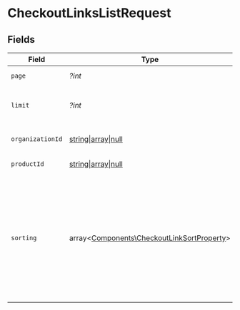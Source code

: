 # CheckoutLinksListRequest


## Fields

| Field                                                                                                                                                                   | Type                                                                                                                                                                    | Required                                                                                                                                                                | Description                                                                                                                                                             |
| ----------------------------------------------------------------------------------------------------------------------------------------------------------------------- | ----------------------------------------------------------------------------------------------------------------------------------------------------------------------- | ----------------------------------------------------------------------------------------------------------------------------------------------------------------------- | ----------------------------------------------------------------------------------------------------------------------------------------------------------------------- |
| `page`                                                                                                                                                                  | *?int*                                                                                                                                                                  | :heavy_minus_sign:                                                                                                                                                      | Page number, defaults to 1.                                                                                                                                             |
| `limit`                                                                                                                                                                 | *?int*                                                                                                                                                                  | :heavy_minus_sign:                                                                                                                                                      | Size of a page, defaults to 10. Maximum is 100.                                                                                                                         |
| `organizationId`                                                                                                                                                        | [string\|array\|null](../../Models/Operations/CheckoutLinksListQueryParamOrganizationIDFilter.md)                                                                       | :heavy_minus_sign:                                                                                                                                                      | Filter by organization ID.                                                                                                                                              |
| `productId`                                                                                                                                                             | [string\|array\|null](../../Models/Operations/CheckoutLinksListQueryParamProductIDFilter.md)                                                                            | :heavy_minus_sign:                                                                                                                                                      | Filter by product ID.                                                                                                                                                   |
| `sorting`                                                                                                                                                               | array<[Components\CheckoutLinkSortProperty](../../Models/Components/CheckoutLinkSortProperty.md)>                                                                       | :heavy_minus_sign:                                                                                                                                                      | Sorting criterion. Several criteria can be used simultaneously and will be applied in order. Add a minus sign `-` before the criteria name to sort by descending order. |